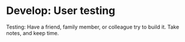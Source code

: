 # Develop: User testing

Testing: Have a friend, family member, or colleague try to build it. Take notes, and keep time.